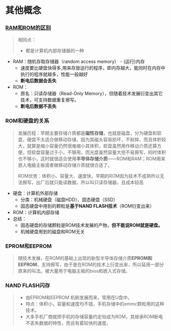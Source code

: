 # 其他概念



### [RAM和ROM的区别](https://zhuanlan.zhihu.com/p/88202063)

> 相同点：
>
> - 都是计算机内部存储器的一种

- RAM：随机存取存储器（random access memory） -  (运行)内存
  - 速度要比硬盘快得多,用来存放运行的程序，即内存越大，能同时在内存中执行的程序就越多，性能一般越好
  - **断电后数据会丢失**
- ROM：
  - 原名：只读存储器（Read-Only Memory），但随着技术发展衍变出其它技术，可支持数据重复擦写。
  - **断电后数据不丢失**



### ROM和硬盘的关系

> 发展历程：早期主要存储介质都是**磁性存储**，也就是磁盘，分为硬盘和软盘，硬盘不太适合做移动存储，因为其磁头容易损坏，不耐摔，而且体积较大，就算是缩小容量仍然很难缩小其体积，软盘虽然用作移动介质还算方便，但软盘容量过于小，不够用，而光盘虽然容量大但不易擦写，同时体积也不够小，这时就很适合使用**半导体存储介质**——ROM和RAM；ROM用来嵌入电脑主板或者做移动存储介质就很合适了。
>
> ROM优势：体积小、容量大、速度快，早期的ROM因为技术不成熟所以无法擦写，出厂后就只能读数据，所以叫只读存储器，且成本较高

- 硬盘：计算机外部存储
  - 分类：机械硬盘（磁盘HDD）、固态硬盘（SSD）
  - 固态硬盘中用到的颗粒是**基于NAND FLASH技术**（ROM衍变出来）
- ROM：计算机内部存储
- 总结：
  - 固态硬盘的存储颗粒是ROM技术发展的产物，**但不能说ROM就是硬盘。**
  - 机械硬盘用到的磁盘和ROM无关







### EPROM和EEPROM

> 随技术发展，在ROM的基础上出现的新型半导体存储介质**EPROM和EEPROM**，支持擦写，由于是在ROM的技术上衍变出来，所以延用一部分原来的叫法。被大量用于电脑主板的bios和嵌入式存储。



### NAND FLASH闪存

> - 由EPROM和EEPROM 机刷发展而来，常用在U盘中。
> - 特点：体积小，容量和速度均不错，手机存储中的emmc颗粒用的这种技术。
> - 大多手机厂商就把手机的存储容量约定俗成为ROM，其继承ROM断电不丢失数据的特性，而且有着较快的速度。

